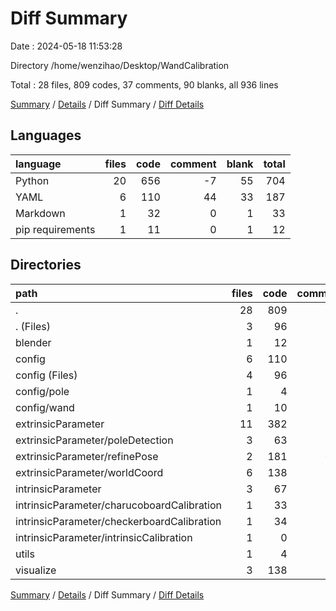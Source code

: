 # Diff Summary

Date : 2024-05-18 11:53:28

Directory /home/wenzihao/Desktop/WandCalibration

Total : 28 files,  809 codes, 37 comments, 90 blanks, all 936 lines

[Summary](results.md) / [Details](details.md) / Diff Summary / [Diff Details](diff-details.md)

## Languages
| language | files | code | comment | blank | total |
| :--- | ---: | ---: | ---: | ---: | ---: |
| Python | 20 | 656 | -7 | 55 | 704 |
| YAML | 6 | 110 | 44 | 33 | 187 |
| Markdown | 1 | 32 | 0 | 1 | 33 |
| pip requirements | 1 | 11 | 0 | 1 | 12 |

## Directories
| path | files | code | comment | blank | total |
| :--- | ---: | ---: | ---: | ---: | ---: |
| . | 28 | 809 | 37 | 90 | 936 |
| . (Files) | 3 | 96 | -6 | 2 | 92 |
| blender | 1 | 12 | 1 | 10 | 23 |
| config | 6 | 110 | 44 | 33 | 187 |
| config (Files) | 4 | 96 | 36 | 29 | 161 |
| config/pole | 1 | 4 | 0 | 0 | 4 |
| config/wand | 1 | 10 | 8 | 4 | 22 |
| extrinsicParameter | 11 | 382 | -7 | 23 | 398 |
| extrinsicParameter/poleDetection | 3 | 63 | 3 | 4 | 70 |
| extrinsicParameter/refinePose | 2 | 181 | -25 | 11 | 167 |
| extrinsicParameter/worldCoord | 6 | 138 | 15 | 8 | 161 |
| intrinsicParameter | 3 | 67 | 3 | 4 | 74 |
| intrinsicParameter/charucoboardCalibration | 1 | 33 | 2 | 0 | 35 |
| intrinsicParameter/checkerboardCalibration | 1 | 34 | 1 | 3 | 38 |
| intrinsicParameter/intrinsicCalibration | 1 | 0 | 0 | 1 | 1 |
| utils | 1 | 4 | 0 | 2 | 6 |
| visualize | 3 | 138 | 2 | 16 | 156 |

[Summary](results.md) / [Details](details.md) / Diff Summary / [Diff Details](diff-details.md)